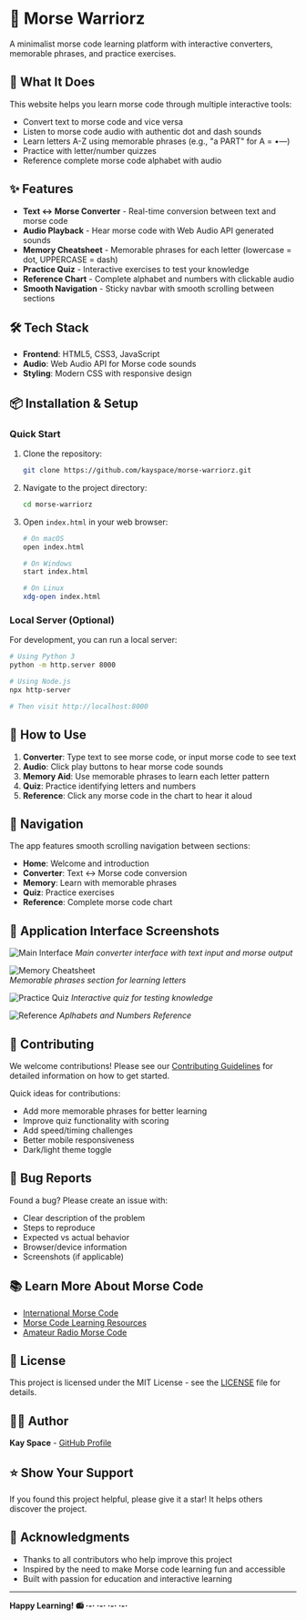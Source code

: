 # 🎯 Morse Warriorz

A minimalist morse code learning platform with interactive converters, memorable phrases, and practice exercises.

## 🚀 What It Does

This website helps you learn morse code through multiple interactive tools:
- Convert text to morse code and vice versa
- Listen to morse code audio with authentic dot and dash sounds
- Learn letters A-Z using memorable phrases (e.g., "a PART" for A = •—)
- Practice with letter/number quizzes
- Reference complete morse code alphabet with audio

## ✨ Features

- **Text ↔ Morse Converter** - Real-time conversion between text and morse code
- **Audio Playback** - Hear morse code with Web Audio API generated sounds
- **Memory Cheatsheet** - Memorable phrases for each letter (lowercase = dot, UPPERCASE = dash)
- **Practice Quiz** - Interactive exercises to test your knowledge
- **Reference Chart** - Complete alphabet and numbers with clickable audio
- **Smooth Navigation** - Sticky navbar with smooth scrolling between sections

## 🛠️ Tech Stack

- **Frontend**: HTML5, CSS3, JavaScript
- **Audio**: Web Audio API for Morse code sounds
- **Styling**: Modern CSS with responsive design

## 📦 Installation & Setup

### Quick Start
1. Clone the repository:
   ```bash
   git clone https://github.com/kayspace/morse-warriorz.git
   ```

2. Navigate to the project directory:
   ```bash
   cd morse-warriorz
   ```

3. Open `index.html` in your web browser:
   ```bash
   # On macOS
   open index.html
   
   # On Windows
   start index.html
   
   # On Linux
   xdg-open index.html
   ```

### Local Server (Optional)
For development, you can run a local server:

```bash
# Using Python 3
python -m http.server 8000

# Using Node.js
npx http-server

# Then visit http://localhost:8000
```

## 🚀 How to Use

1. **Converter**: Type text to see morse code, or input morse code to see text
2. **Audio**: Click play buttons to hear morse code sounds
3. **Memory Aid**: Use memorable phrases to learn each letter pattern
4. **Quiz**: Practice identifying letters and numbers
5. **Reference**: Click any morse code in the chart to hear it aloud

## 🎯 Navigation

The app features smooth scrolling navigation between sections:
- **Home**: Welcome and introduction
- **Converter**: Text ↔ Morse code conversion
- **Memory**: Learn with memorable phrases
- **Quiz**: Practice exercises
- **Reference**: Complete morse code chart

## 📸 Application Interface Screenshots

<!-- Add screenshots here - see instructions below -->
![Main Interface](assets/main-interface.png)
*Main converter interface with text input and morse output*

![Memory Cheatsheet](assets/memory-section.png)  
*Memorable phrases section for learning letters*

![Practice Quiz](assets/quiz-section.png)
*Interactive quiz for testing knowledge*

![Reference](assets/reference-section.png)
*Aplhabets and Numbers Reference*

## 🤝 Contributing

We welcome contributions! Please see our [Contributing Guidelines](CONTRIBUTING.md) for detailed information on how to get started.

Quick ideas for contributions:
- Add more memorable phrases for better learning
- Improve quiz functionality with scoring
- Add speed/timing challenges
- Better mobile responsiveness
- Dark/light theme toggle

## 🐛 Bug Reports

Found a bug? Please create an issue with:
- Clear description of the problem
- Steps to reproduce
- Expected vs actual behavior
- Browser/device information
- Screenshots (if applicable)

## 📚 Learn More About Morse Code

- [International Morse Code](https://en.wikipedia.org/wiki/Morse_code)
- [Morse Code Learning Resources](https://morsecode.world/international/morse2.html)
- [Amateur Radio Morse Code](https://www.arrl.org/learning-morse-code)

## 📄 License

This project is licensed under the MIT License - see the [LICENSE](LICENSE) file for details.

## 👨‍💻 Author

**Kay Space** - [GitHub Profile](https://github.com/kayspace)

## ⭐ Show Your Support

If you found this project helpful, please give it a star! It helps others discover the project.

## 🙏 Acknowledgments

- Thanks to all contributors who help improve this project
- Inspired by the need to make Morse code learning fun and accessible
- Built with passion for education and interactive learning

---

**Happy Learning! 📻 ·-· ·-· ·-· ·-·**